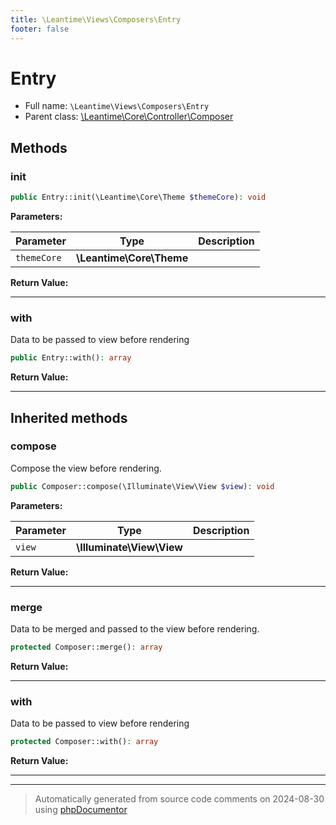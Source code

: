 ```yaml
---
title: \Leantime\Views\Composers\Entry
footer: false
---
```


# Entry





* Full name: `\Leantime\Views\Composers\Entry`
* Parent class: [\Leantime\Core\Controller\Composer](../../Core/Controller/Composer.md)



## Methods

### init



```php
public Entry::init(\Leantime\Core\Theme $themeCore): void
```








**Parameters:**

| Parameter | Type | Description |
|-----------|------|-------------|
| `themeCore` | **\Leantime\Core\Theme** |  |


**Return Value:**





---
### with

Data to be passed to view before rendering

```php
public Entry::with(): array
```









**Return Value:**





---


## Inherited methods

### compose

Compose the view before rendering.

```php
public Composer::compose(\Illuminate\View\View $view): void
```








**Parameters:**

| Parameter | Type | Description |
|-----------|------|-------------|
| `view` | **\Illuminate\View\View** |  |


**Return Value:**





---
### merge

Data to be merged and passed to the view before rendering.

```php
protected Composer::merge(): array
```









**Return Value:**





---
### with

Data to be passed to view before rendering

```php
protected Composer::with(): array
```









**Return Value:**





---


---
> Automatically generated from source code comments on 2024-08-30 using [phpDocumentor](http://www.phpdoc.org/)
